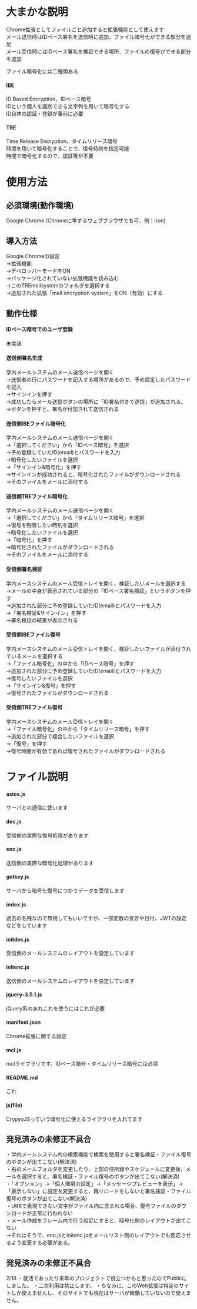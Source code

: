# 大まかな説明  
Chrome拡張としてファイルごと追加すると拡張機能として使えます  
メール送信時はIDベース署名を送信時に追加、ファイル暗号化ができる部分を追加  
メール受信時にはIDベース署名を検証できる場所、ファイルの復号ができる部分を追加 

ファイル暗号化には二種類ある
#### IBE
ID Based Encryption、IDベース暗号  
IDという個人を識別できる文字列を用いて暗号化する  
ID自体の認証・登録が事前に必要  
#### TRE
Time Release Encryption、タイムリリース暗号  
時間を用いて暗号化することで、復号時刻を指定可能  
時間で暗号化するので、認証等が不要  

# 使用方法
## 必須環境(動作環境)
Google Chrome (Chromeに準ずるウェブブラウザでも可、例：Iron)

## 導入方法
Google Chromeの設定  
→拡張機能  
→デベロッパーモードをON  
→パッケージ化されていない拡張機能を読み込む  
→このTREmailsystemのフォルダを選択する  
→追加された拡張「mail encryption system」をON（有効）にする  

## 動作仕様
#### IDベース暗号でのユーザ登録
未実装  

#### 送信側署名生成
学内メールシステムのメール送信ページを開く  
→送信者の行にパスワードを記入する場所があるので、予め設定したパスワードを記入  
→サインインを押す  
→成功したらメール送信ボタンの場所に「ID署名付きで送信」が追加される。  
→ボタンを押すと、署名が付加されて送信される  

#### 送信側IBEファイル暗号化
学内メールシステムのメール送信ページを開く  
→「選択してください」から「IDベース暗号」を選択  
→予め登録していたID(email)とパスワードを入力  
→暗号化したいファイルを選択  
→「サインイン&暗号化」を押す  
→サインインが成功されると、暗号化されたファイルがダウンロードされる  
→そのファイルをメールに添付する  

#### 送信側TREファイル暗号化
学内メールシステムのメール送信ページを開く  
→「選択してください」から「タイムリリース暗号」を選択  
→復号を制限したい時刻を選択  
→暗号化したいファイルを選択  
→「暗号化」を押す  
→暗号化されたファイルがダウンロードされる  
→そのファイルをメールに添付する  

#### 受信側署名検証
学内メースシステムのメール受信トレイを開く、検証したいメールを選択する  
→メールの中身が表示されている部分の「IDベース署名検証」というボタンを押す  
→追加された部分に予め登録していたID(email)とパスワードを入力  
→「署名検証&サインイン」を押す  
→署名検証の結果が表示される  

#### 受信側IBEファイル復号
学内メースシステムのメール受信トレイを開く、検証したいファイルが添付されているメールを選択する  
→「ファイル暗号化」の中から「IDベース暗号」を押す  
→追加された部分に予め登録していたID(email)とパスワードを入力  
→復号したいファイルを選択  
→「サインイン&復号」を押す  
→復号されたファイルがダウンロードされる  

#### 受信側TREファイル復号
学内メースシステムのメール受信トレイを開く  
→「ファイル暗号化」の中から「タイムリリース暗号」を押す  
→追加された部分で複合したいファイルを選択  
→「復号」を押す  
→復号時間が有効であれば復号されたファイルがダウンロードされる  


# ファイル説明  
#### axios.js
サーバとの通信に使います  
#### dec.js
受信側の実際な復号処理があります  
#### enc.js
送信側の実際な暗号化処理があります  
#### getkey.js
サーバから暗号化復号につかうデータを受信します  
#### index.js
過去の名残なので無視してもいいですが、一部変数の宣言や日付、JWTの設定などをしています  
#### initdec.js
受信側のメールシステムのレイアウトを設定しています  
#### initenc.js
送信側のメールシステムのレイアウトを設定しています  
#### jquery-3.5.1.js
jQuery系のあれこれを使うにはこれが必要  
#### manifest.json
Chrome拡張に関する設定  
#### mcl.js
mclライブラリです。IDベース暗号・タイムリリース暗号には必須  
#### README.md
これ  
#### js(file)
CrypyoJSっていう暗号化に使えるライブラリを入れてます

## 発見済みの未修正不具合
・学内メールシステム内の検索機能で検索を使用すると署名検証・ファイル復号のボタンが出てこない(解決済)  
・右のメールフォルダを変更したり、上部の住所録やスケジュールに変更後、メールを選択すると、署名検証・ファイル復号のボタンが出てこない(解決済)  
・「オプション」→「個人環境の設定」→「メッセージプレビューを表示」→「表示しない」に設定を変更すると、再リロードをしないと署名検証・ファイル復号のボタンが出てこない(解決済)  
・Utf8で表現できない文字がファイル内に含まれる場合、復号ファイルのダウンロードが正常に行われない  
・メール作成をフレーム内で行う設定にすると、暗号化側のレイアウトが出てこない  
→それはそうで、enc.jsとinitenc.jsをメールリスト側のレイアウトでも反応させるよう変更する必要がある。

## 発見済みの未修正不具合
2/18
・就活であったり来年のプロジェクトで役立つかもと思ったのでPublicにしました。
・二次利用は禁止します。
・ちなみに、このWeb拡張は特定のサイトしか使えませんし、そのサイトでも現在はサーバが稼働していないので使えません。
